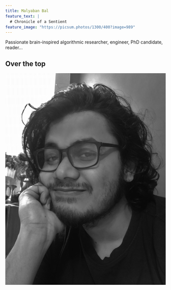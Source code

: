 ```yaml
---
title: Malyaban Bal
feature_text: |
  # Chronicle of a Sentient
feature_image: "https://picsum.photos/1300/400?image=989"
---
```

Passionate brain-inspired algorithmic researcher, engineer, PhD candidate, reader...

## Over the top
![Image](/assets/profile_image.jpg)
